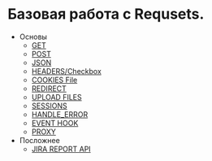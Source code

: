 # Базовая работа с Requsets.

- Основы
  - [GET](https://github.com/memorycannibal/Practice-with-Requests/tree/master/Basic/test_get)
  - [POST](https://github.com/memorycannibal/Practice-with-Requests/tree/master/Basic/test_post)
  - [JSON](https://github.com/memorycannibal/Practice-with-Requests/tree/master/Basic/test_json)
  - [HEADERS/Checkbox](https://github.com/memorycannibal/Practice-with-Requests/tree/master/Basic/test_headers)
  - [COOKIES File](https://github.com/memorycannibal/Practice-with-Requests/tree/master/Basic/test_cookies)
  - [REDIRECT](https://github.com/memorycannibal/Practice-with-Requests/tree/master/Basic/test_redirect)
  - [UPLOAD FILES](https://github.com/memorycannibal/Practice-with-Requests/tree/master/Basic/test_uploadfile)
  - [SESSIONS](https://github.com/memorycannibal/Practice-with-Requests/tree/master/Basic/test_session)
  - [HANDLE_ERROR](https://github.com/memorycannibal/Practice-with-Requests/tree/master/Basic/test_handle_error)
  - [EVENT HOOK](https://github.com/memorycannibal/Practice-with-Requests/tree/master/Basic/test_event_hook)
  - [PROXY](https://github.com/memorycannibal/Practice-with-Requests/tree/master/Basic/test_proxy)
- Посложнее
  - [JIRA REPORT API](https://github.com/memorycannibal/Practice-with-Requests/tree/master/Advanced%20Practice/simpleFramework)
